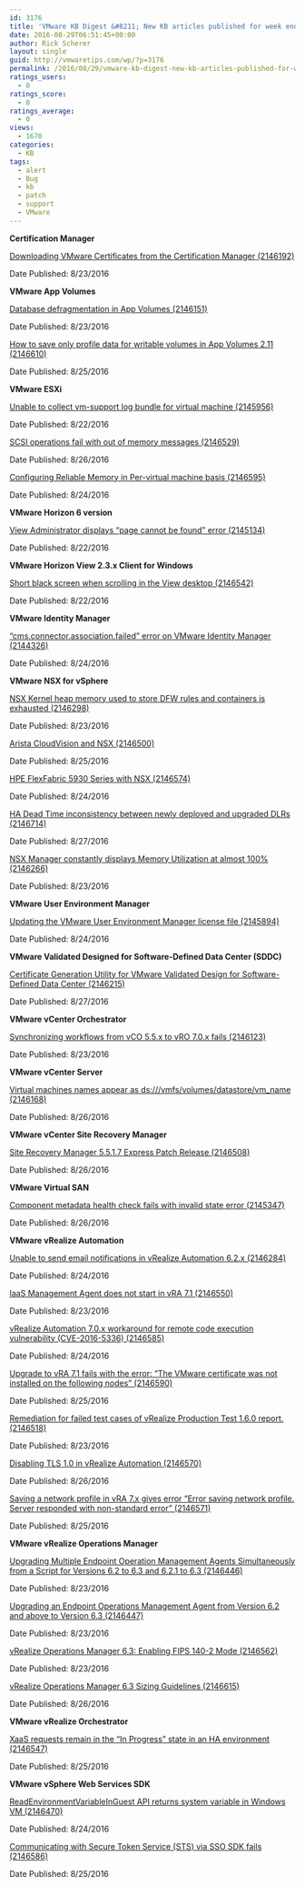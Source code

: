 ```yaml
---
id: 3176
title: 'VMware KB Digest &#8211; New KB articles published for week ending 08/27/16'
date: 2016-08-29T06:51:45+00:00
author: Rick Scherer
layout: single
guid: http://vmwaretips.com/wp/?p=3176
permalink: /2016/08/29/vmware-kb-digest-new-kb-articles-published-for-week-ending-082716/
ratings_users:
  - 0
ratings_score:
  - 0
ratings_average:
  - 0
views:
  - 1670
categories:
  - KB
tags:
  - alert
  - Bug
  - kb
  - patch
  - support
  - VMware
---
```

**Certification Manager**
  
[Downloading VMware Certificates from the Certification Manager (2146192)](http://bit.ly/2bv5OhP)
  
Date Published: 8/23/2016

**VMware App Volumes**
  
[Database defragmentation in App Volumes (2146151)](http://bit.ly/2bDgSbH)
  
Date Published: 8/23/2016
  
[How to save only profile data for writable volumes in App Volumes 2.11 (2146610)](http://bit.ly/2bv6Ev1)
  
Date Published: 8/25/2016

**VMware ESXi**
  
[Unable to collect vm-support log bundle for virtual machine (2145956)](http://bit.ly/2bDfsy1)
  
Date Published: 8/22/2016
  
[SCSI operations fail with out of memory messages (2146529)](http://bit.ly/2bv5Q9N)
  
Date Published: 8/26/2016
  
[Configuring Reliable Memory in Per-virtual machine basis (2146595)](http://bit.ly/2bDfhTr)
  
Date Published: 8/24/2016

<!--more-->

**VMware Horizon 6 version** 
  
[View Administrator displays “page cannot be found” error (2145134)](http://bit.ly/2bv6cgE)
  
Date Published: 8/22/2016

**VMware Horizon View 2.3.x Client for Windows**
  
[Short black screen when scrolling in the View desktop (2146542)](http://bit.ly/2bDgr16)
  
Date Published: 8/22/2016

**VMware Identity Manager** 
  
 [“cms.connector.association.failed” error on VMware Identity Manager (2144326)](http://bit.ly/2bv5RKT)
  
Date Published: 8/24/2016

**VMware NSX for vSphere**
  
[NSX Kernel heap memory used to store DFW rules and containers is exhausted (2146298)](http://bit.ly/2bDfiXn)
  
Date Published: 8/23/2016
  
[Arista CloudVision and NSX (2146500)](http://bit.ly/2bv6e8g)
  
Date Published: 8/25/2016
  
[HPE FlexFabric 5930 Series with NSX (2146574)](http://bit.ly/2bDghHd)
  
Date Published: 8/24/2016
  
[HA Dead Time inconsistency between newly deployed and upgraded DLRs (2146714)](http://bit.ly/2bv6Udx)
  
Date Published: 8/27/2016
  
[NSX Manager constantly displays Memory Utilization at almost 100% (2146266)](http://bit.ly/2bDfPIL)
  
Date Published: 8/23/2016

**VMware User Environment Manager**
  
[Updating the VMware User Environment Manager license file (2145894)](http://bit.ly/2bv7Puo)
  
Date Published: 8/24/2016

**VMware Validated Designed for Software-Defined Data Center (SDDC)** 
  
[Certificate Generation Utility for VMware Validated Design for Software-Defined Data Center (2146215)](http://bit.ly/2bDfndp)
  
Date Published: 8/27/2016

**VMware vCenter Orchestrator**
  
[Synchronizing workflows from vCO 5.5.x to vRO 7.0.x fails (2146123)](http://bit.ly/2bv6fJb)
  
Date Published: 8/23/2016

**VMware vCenter Server** 
  
[Virtual machines names appear as ds:///vmfs/volumes/datastore/vm_name (2146168)](http://bit.ly/2bDfDt5)
  
Date Published: 8/26/2016

**VMware vCenter Site Recovery Manager** 
  
[Site Recovery Manager 5.5.1.7 Express Patch Release (2146508)](http://bit.ly/2bv6e85)
  
Date Published: 8/26/2016

**VMware Virtual SAN** 
  
[Component metadata health check fails with invalid state error (2145347)](http://bit.ly/2bDg6eE)
  
Date Published: 8/26/2016

**VMware vRealize Automation**
  
[Unable to send email notifications in vRealize Automation 6.2.x (2146284)](http://bit.ly/2bv6YKl)
  
Date Published: 8/24/2016
  
[IaaS Management Agent does not start in vRA 7.1 (2146550)](http://bit.ly/2bDgj1J)
  
Date Published: 8/23/2016
  
[vRealize Automation 7.0.x workaround for remote code execution vulnerability (CVE-2016-5336) (2146585)](http://bit.ly/2bv72d8)
  
Date Published: 8/24/2016
  
[Upgrade to vRA 7.1 fails with the error: “The VMware certificate was not installed on the following nodes” (2146590)](http://bit.ly/2bDgbiI)
  
Date Published: 8/25/2016
  
[Remediation for failed test cases of vRealize Production Test 1.6.0 report. (2146518)](http://bit.ly/2bv600M)
  
Date Published: 8/23/2016
  
[Disabling TLS 1.0 in vRealize Automation (2146570)](http://bit.ly/2bDgeuJ)
  
Date Published: 8/26/2016
  
[Saving a network profile in vRA 7.x gives error “Error saving network profile. Server responded with non-standard error” (2146571)](http://bit.ly/2bv70SF)
  
Date Published: 8/25/2016

**VMware vRealize Operations Manager**
  
[Upgrading Multiple Endpoint Operation Management Agents Simultaneously from a Script for Versions 6.2 to 6.3 and 6.2.1 to 6.3 (2146446)](http://bit.ly/2bDfEx8)
  
Date Published: 8/23/2016
  
[Upgrading an Endpoint Operations Management Agent from Version 6.2 and above to Version 6.3 (2146447)](http://bit.ly/2bv6t2R)
  
Date Published: 8/23/2016
  
[vRealize Operations Manager 6.3: Enabling FIPS 140-2 Mode (2146562)](http://bit.ly/2bDgQAB)
  
Date Published: 8/23/2016
  
[vRealize Operations Manager 6.3 Sizing Guidelines (2146615)](http://bit.ly/2bv5YpG)
  
Date Published: 8/26/2016

**VMware vRealize Orchestrator** 
  
[XaaS requests remain in the “In Progress” state in an HA environment (2146547)](http://bit.ly/2bDfgil)
  
Date Published: 8/25/2016

**VMware vSphere Web Services SDK**
  
[ReadEnvironmentVariableInGuest API returns system variable in Windows VM (2146470)](http://bit.ly/2bv6Zhz)
  
Date Published: 8/24/2016
  
[Communicating with Secure Token Service (STS) via SSO SDK fails (2146586)](http://bit.ly/2bDgj1r)
  
Date Published: 8/25/2016